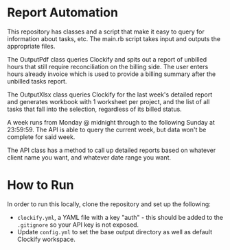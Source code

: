 # Report Automation

This repository has classes and a script that make it easy to query for information about tasks, etc. The main.rb script takes input and outputs the appropriate files.

The OutputPdf class queries Clockify and spits out a report of unbilled hours that still require reconciliation on the billing side. The user enters hours already invoice which is used to provide a billing summary after the unbilled tasks report.

The OutputXlsx class queries Clockify for the last week's detailed report and generates workbook with 1 worksheet per project, and the list of all tasks that fall into the selection, regardless of its billed status.

A week runs from Monday @ midnight through to the following Sunday at 23:59:59. The API is able to query the current week, but data won't be complete for said week.

The API class has a method to call up detailed reports based on whatever client name you want, and whatever date range you want.

# How to Run
In order to run this locally, clone the repository and set up the following:
* `clockify.yml`, a YAML file with a key "auth" - this should be added to the
  `.gitignore` so your API key is not exposed.
* Update `config.yml` to set the base output directory as well as default Clockify workspace.